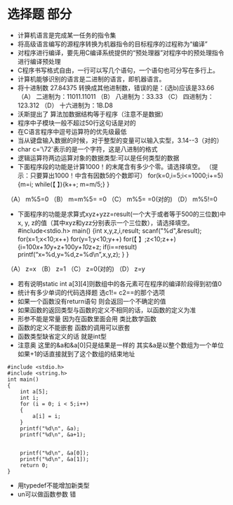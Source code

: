   # 选择题 部分

  * 计算机语言是完成某一任务的指令集
  * 将高级语言编写的源程序转换为机器指令的目标程序的过程称为“编译”
  * 对程序进行编译，要先用C编译系统提供的“预处理器”对程序中的预处理指令进行编译预处理
  *  C程序书写格式自由，一行可以写几个语句，一个语句也可分写在多行上。
  *  计算机能够识别的语言是二进制的语言，即机器语言。
  *  将十进制数 27.84375 转换成其他进制数，错误的是：(选b)应该是33.66
（A） 二进制为：11011.11011
（B） 八进制为：33.33
（C） 四进制为：123.312
（D） 十六进制为：1B.D8
  * 沃斯提出了 算法加数据结构等于程序（注意不是数据）
  * 程序中子模块一般不超过50行这句话是对的
  * 在C语言程序中逗号运算符的优先级最低
  * 当从键盘输入数据的时候，对于整型的变量可以输入实型，3.14--3（对的）
  * char c='\72'表示的是一个字符，这是八进制的格式
  * 逻辑运算符两边运算对象的数据类型:可以是任何类型的数据
  * 下面程序段的功能是计算1000！的末尾含有多少个零。请选择填空。
（提示：只要算出1000！中含有因数5的个数即可）
for(k=0,i=5;i<=1000;i+=5)
   {m=i;      while(【   】){k++;  m=m/5;} }

（A） m%5=0
（B） m=m%5= =0
（C） m%5= =0(对的)
（D） m%5!=0
* 下面程序的功能是求算式xyz+yzz=result(一个大于或者等于500的三位数)中x, y, z的值（其中xyz和yzz分别表示一个三位数），请选择填空。
#include<stdio.h>
main()
{int x,y,z,i,result;
  scanf("%d",&result);
 for(x=1;x<10;x++)
   for(y=1;y<10;y++)
      for(【    】;z<10;z++)
        {i=100*x+10*y+z+100*y+10*z+z;
         if(i==result)  printf(“x=%d,y=%d,z=%d\n”,x,y,z);
         }
 }

（A） z=x
（B） z=1
（C） z=0(对的)
（D） z=y
* 若有说明static int a[3][4]则数组中的各元素可在程序的编译阶段得到初值0
* 统计有多少单词的代码选择题 选c1!= c2==的那个选项
* 如果一个函数没有return语句 则会返回一个不确定的值
* 如果函数的返回类型与函数的定义不相同的话，以函数的定义为准
* 形参不能是常量 因为在函数里面会用 类比数学函数
* 函数的定义不能嵌套 函数的调用可以嵌套
* 函数类型缺省定义的话 就是int型
* 注意奥 这里的&a和&a[0]只是结果是一样的 其实&a是以整个数组为一个单位 如果+1的话直接就到了这个数组的结束地址

```
#include <stdio.h>
#include <string.h>
int main()
{
    int a[5];
    int i;
    for (i = 0; i < 5;i++)
    {
        a[i] = i;
    }
    printf("%d\n", &a);
    printf("%d\n", &a+1);
    

    printf("%d\n", &a[0]);
    printf("%d\n", &a[1]);
    return 0;
}
```
* 用typedef不能增加新类型
* un可以做函数参数 错